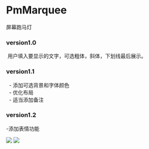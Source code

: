 # PmMarquee
屏幕跑马灯
### version1.0
 用户填入要显示的文字，可选粗体，斜体，下划线最后展示。
### version1.1
   - 添加可选背景和字体颜色<br/>
   - 优化布局<br/>
   - 适当添加备注<br/>
   
### version1.2
 -添加表情功能
 
 
![](https://github.com/Yangpengtao/PmMarquee/blob/master/drawable/show_4.gif)
![](https://github.com/Yangpengtao/PmMarquee/blob/master/drawable/show_5.gif)

